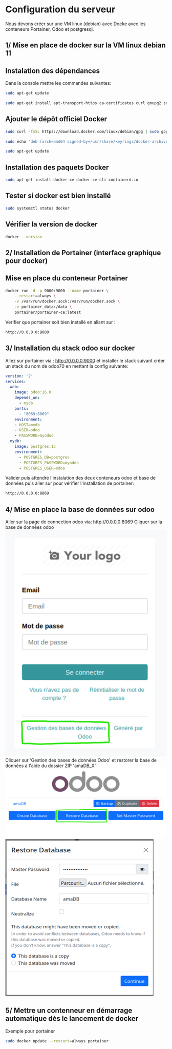 
# Configuration du serveur

Nous devons créer sur une VM linux (debian) avec Docke avec les conteneurs Portainer, Odoo et postgresql.


## 1/ Mise en place de docker sur la VM linux debian 11

## Instalation des dépendances 
Dans la console mettre les commandes suivantes:
```bash
sudo apt-get update
```
```bash
sudo apt-get install apt-transport-https ca-certificates curl gnupg2 software-properties-common
```
## Ajouter le dépôt officiel Docker
```bash
sudo curl -fsSL https://download.docker.com/linux/debian/gpg | sudo gpg --dearmor -o /usr/share/keyrings/docker-archive-keyring.gpg
```
```bash
sudo echo "deb [arch=amd64 signed-by=/usr/share/keyrings/docker-archive-keyring.gpg] https://download.docker.com/linux/debian $(lsb_release -cs) stable" | sudo tee /etc/apt/sources.list.d/docker.list
```
```bash
sudo apt-get update
```
## Installation des paquets Docker
```bash
sudo apt-get install docker-ce docker-ce-cli containerd.io
```
## Tester si docker est bien installé
```bash
sudo systemctl status docker
```
## Vérifier la version de docker
```bash
docker --version
```
## 2/ Installation de Portainer (interface graphique pour docker)
## Mise en place du conteneur Portainer
```bash
docker run -d -p 9000:9000 --name portainer \
    --restart=always \
    -v /var/run/docker.sock:/var/run/docker.sock \
    -v portainer_data:/data \
    portainer/portainer-ce:latest
```
Verifier que portainer soit bien installé en allant sur :
```bash
http://0.0.0.0:9000
```
## 3/ Installation du stack odoo sur docker
Allez sur portainer via : http://0.0.0.0:9000 et installer le stack suivant
créer un stack du nom de odoo70 en mettant la config suivante:
```yml
version: '2'
services:
  web:
    image: odoo:16.0
    depends_on:
      - mydb
    ports:
      - "8069:8069"
    environment:
    - HOST=mydb
    - USER=odoo
    - PASSWORD=myodoo
  mydb:
    image: postgres:15
    environment:
      - POSTGRES_DB=postgres
      - POSTGRES_PASSWORD=myodoo
      - POSTGRES_USER=odoo
```
Valider puis attendre l'instalation des deux conteneurs odoo et base de données puis aller sur pour vérifier l'installation de portainer:
```bash
http://0.0.0.0:8069
```
## 4/ Mise en place la base de données sur odoo
Aller sur la page de connection odoo via: http://0.0.0.0:8069
Cliquer sur la base de données odoo  
![photo bouton base de données odoo](Image_README/image01.png)  
Cliquer sur 'Gestion des bases de données Odoo' et restorer la base de données à l'aide du dossier ZIP 'amaDB_X'
![photo bouton base de données odoo](Image_README/image02.png)  
![photo bouton base de données odoo](Image_README/image03.png)  

## 5/ Mettre un contenneur en démarrage automatique dès le lancement de docker
Exemple pour portainer
```bash
sudo docker update --restart=always portainer
